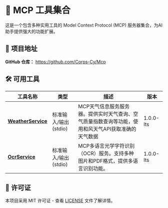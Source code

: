 # 🌟 MCP 工具集合

这是一个包含多种实用工具的 Model Context Protocol (MCP) 服务器集合，为AI助手提供强大的功能扩展。

## 📍 项目地址

**GitHub 仓库：** https://github.com/Corps-Cy/Mcp

## 🛠️ 可用工具

| 工具名称 | 类型 | 描述 | 版本 |
|---------|------|------|------|
| **[WeatherService](./WeatherService/)** | 标准输入/输出(stdio) | MCP天气信息服务服务器。提供实时天气查询、空气质量指数查询等功能，使用和风天气API获取准确的天气数据 | 1.0.0-lts |
| **[OcrService](./OcrService/)** | 标准输入/输出(stdio) | MCP多语言光学字符识别（OCR）服务。支持多种图片和PDF格式，提供多语言识别功能。 | 1.0.0-lts |

## 📄 许可证

本项目采用 MIT 许可证 - 查看 [LICENSE](LICENSE) 文件了解详情。
